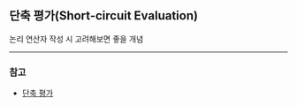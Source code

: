 ## 단축 평가(Short-circuit Evaluation)

논리 연산자 작성 시 고려해보면 좋을 개념 

---

### 참고
- [단축 평가](https://code-lab1.tistory.com/68)